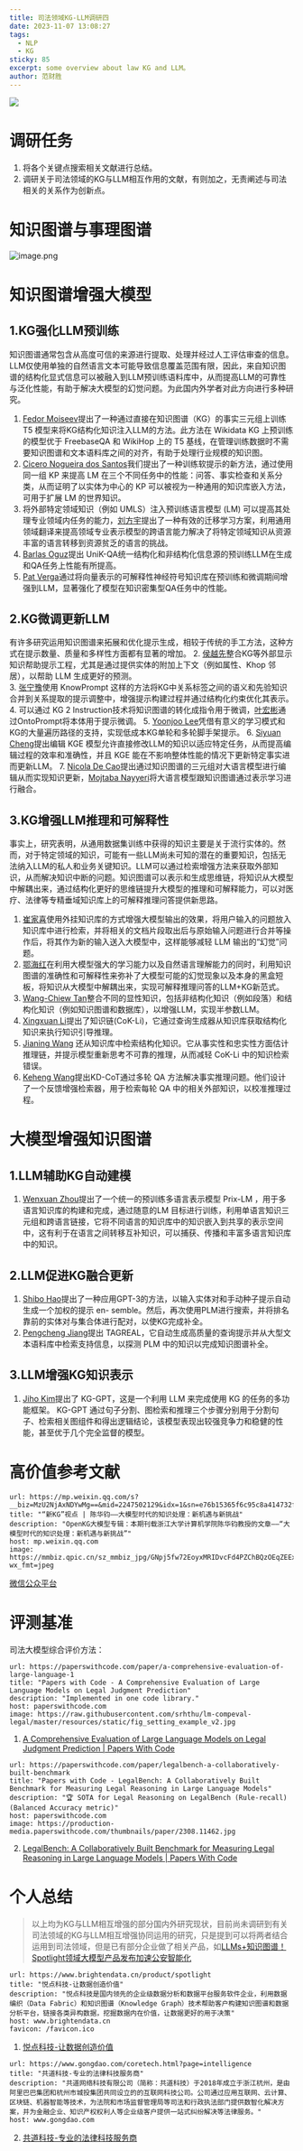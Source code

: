 ```yaml
---
title: 司法领域KG-LLM调研四
date: 2023-11-07 13:08:27
tags:
  - NLP
  - KG
sticky: 85
excerpt: some overview about law KG and LLM。
author: 范财胜
---
```

![](https://picsum.photos/800/250)

# 调研任务

1. 将各个关键点搜索相关文献进行总结。
2. 调研关于司法领域的KG与LLM相互作用的文献，有则加之，无责阐述与司法相关的关系作为创新点。

# 知识图谱与事理图谱

![image.png](http://qnpicmap.fcsluck.top/pics/202311221126003.png)

# 知识图谱增强大模型


## 1.KG强化LLM预训练
知识图谱通常包含从高度可信的来源进行提取、处理并经过人工评估审查的信息。LLM仅使用单独的自然语言文本可能导致信息覆盖范围有限，因此，来自知识图谱的结构化显式信息可以被融入到LLM预训练语料库中，从而提高LLM的可靠性与泛化性能，有助于解决大模型的幻觉问题。为此国内外学者对此方向进行多种研究。
1. [Fedor Moiseev](https://aclanthology.org/2022.naacl-main.113.pdf)提出了一种通过直接在知识图谱（KG）的事实三元组上训练 T5 模型来将KG结构化知识注入LLM的方法。此方法在 Wikidata KG 上预训练的模型优于 FreebaseQA 和 WikiHop 上的 T5 基线，在管理训练数据时不需要知识图谱和文本语料库之间的对齐，有助于处理行业规模的知识图。
2. [Cicero Nogueira dos Santos](https://arxiv.org/pdf/2210.04726.pdf)我们提出了一种训练软提示的新方法，通过使用同一组 KP 来提高 LM 在三个不同任务中的性能：问答、事实检查和关系分类，从而证明了以实体为中心的 KP 可以被视为一种通用的知识库嵌入方法，可用于扩展 LM 的世界知识。
3. 将外部特定领域知识（例如 UMLS）注入预训练语言模型 (LM) 可以提高其处理专业领域内任务的能力，[刘方宇](https://aclanthology.org/2021.acl-short.72.pdf)提出了一种有效的迁移学习方案，利用通用领域翻译来提高领域专业表示模型的跨语言能力解决了将特定领域知识从资源丰富的语言转移到资源贫乏的语言的挑战。
4. [Barlas Oguz](https://aclanthology.org/2022.findings-naacl.115.pdf)提出 UniK-QA统一结构化和非结构化信息源的预训练LLM在生成和QA任务上性能有所提高。 
5. [Pat Verga](https://aclanthology.org/2021.naacl-main.288.pdf)通过将向量表示的可解释性神经符号知识库在预训练和微调期间增强到LLM，显著强化了模型在知识密集型QA任务中的性能。



## 2.KG微调更新LLM
有许多研究运用知识图谱来拓展和优化提示生成，相较于传统的手工方法，这种方式在提示数量、质量和多样性方面都有显著的增加。
2. [侯越先](https://aclanthology.org/2021.emnlp-main.355.pdf)整合KG等外部显示知识帮助提示工程，尤其是通过提供实体的附加上下文（例如属性、Khop 邻居），以帮助 LLM 生成更好的预测。  
3. [张宁豫](https://dl.acm.org/doi/10.1145/3485447.3511998)使用 KnowPrompt 这样的方法将KG中关系标签之间的语义和先验知识合并到关系提取的提示调整中，增强提示构建过程并通过结构化约束优化其表示。
4. 可以通过 KG 2 Instruction技术将知识图谱的转化成指令用于微调，[叶宏彬](https://arxiv.org/pdf/2301.11332.pdf)通过OntoPrompt将本体用于提示微调。
5. [Yoonjoo Lee](https://dl.acm.org/doi/10.1145/3491102.3502087)凭借有意义的学习模式和KG的大量遍历路径的支持，实现低成本KG单轮和多轮脚手架提示。
6. [Siyuan Cheng](https://arxiv.org/pdf/2301.10405.pdf)提出编辑 KGE 模型允许直接修改LLM的知识以适应特定任务，从而提高编辑过程的效率和准确性，并且 KGE 能在不影响整体性能的情况下更新特定事实进而更新LLM。
7. [Nicola De Cao](http://export.arxiv.org/pdf/2104.08164v1.pdf)提出通过知识图谱的三元组对大语言模型进行编辑从而实现知识更新，[Mojtaba Nayyeri](https://export.arxiv.org/pdf/2208.02743v3.pdf)将大语言模型跟知识图谱通过表示学习进行融合。

## 3.KG增强LLM推理和可解释性
事实上，研究表明，从通用数据集训练中获得的知识主要是关于流行实体的。然而，对于特定领域的知识，可能有一些LLM尚未可知的潜在的重要知识，包括无法纳入LLM的私人和业务关键知识。LLM可以通过检索增强方法来获取外部知识，从而解决知识中断的问题。知识图谱可以表示和生成思维链，将知识从大模型中解耦出来，通过结构化更好的思维链提升大模型的推理和可解释能力，可以对医疗、法律等专精垂域知识库上的可解释推理问答提供新思路。
1. [崔家喜](https://arxiv.org/pdf/2306.16092.pdf)使用外挂知识库的方式增强大模型输出的效果，将用户输入的问题放入知识库中进行检索，并将相关的文档片段取出后与原始输入问题进行合并等操作后，将其作为新的输入送入大模型中，这样能够减轻 LLM 输出的“幻觉”问题。
2. [鄂海红](https://arxiv.org/abs/2310.08975)在利用大模型强大的学习能力以及自然语言理解能力的同时，利用知识图谱的准确性和可解释性来弥补了大模型可能的幻觉现象以及本身的黑盒短板，将知识从大模型中解耦出来，实现可解释推理问答的LLM+KG新范式。
3. [Wang-Chiew Tan](https://arxiv.org/pdf/2306.01061.pdf)整合不同的显性知识，包括非结构化知识（例如段落）和结构化知识（例如知识图谱和数据库），以增强LLM，实现半参数LLM。
4. [Xingxuan Li](https://arxiv.org/abs/2305.13269)提出了知识链(CoK-Li)，它通过查询生成器从知识库获取结构化知识来执行知识引导推理。
5. [Jianing Wang](https://arxiv.org/abs/2306.06427) 还从知识库中检索结构化知识。它从事实性和忠实性方面估计推理链，并提示模型重新思考不可靠的推理，从而减轻 CoK-Li 中的知识检索错误。 
6. [Keheng Wang](https://arxiv.org/abs/2308.13259)提出KD-CoT通过多轮 QA 方法解决事实推理问题。他们设计了一个反馈增强检索器，用于检索每轮 QA 中的相关外部知识，以校准推理过程。





# 大模型增强知识图谱



## 1.LLM辅助KG自动建模

1. [Wenxuan Zhou](https://aclanthology.org/2022.acl-long.371.pdf)提出了一个统一的预训练多语言表示模型 Prix-LM ，用于多语言知识库的构建和完成，通过随意的LM 目标进行训练，利用单语言知识三元组和跨语言链接，它将不同语言的知识库中的知识嵌入到共享的表示空间中，这有利于在语言之间转移互补知识，可以捕获、传播和丰富多语言知识库中的知识。


## 2.LLM促进KG融合更新
1. [Shibo Hao](https://export.arxiv.org/pdf/2206.14268v3.pdf)提出了一种应用GPT-3的方法，以输入实体对和手动种子提示自动生成一个加权的提示 en- semble。然后，再次使用PLM进行搜索，并将排名靠前的实体对与集合体进行配对，以使KG完成补全。
2. [Pengcheng Jiang](https://arxiv.org/pdf/2305.15597.pdf)提出 TAGREAL，它自动生成高质量的查询提示并从大型文本语料库中检索支持信息，以探测 PLM 中的知识以完成知识图谱补全。



## 3.LLM增强KG知识表示

1. [Jiho Kim](https://arxiv.org/abs/2310.11220.pdf)提出了 KG-GPT，这是一个利用 LLM 来完成使用 KG 的任务的多功能框架。 KG-GPT 通过句子分割、图检索和推理三个步骤分别用于分割句子、检索相关图组件和得出逻辑结论，该模型表现出较强竞争力和稳健的性能，甚至优于几个完全监督的模型。



# 高价值参考文献

```cardlink
url: https://mp.weixin.qq.com/s?__biz=MzU2NjAxNDYwMg==&mid=2247502129&idx=1&sn=e76b15365f6c95c8a414732f32f6e130&chksm=fcb06ed4cbc7e7c28f8a21c213bc7f56d2d95ff9363aefaa3125476f402e3775a0f3e40c58c3&scene=178&cur_album_id=3073566525166419969#rd
title: "“新KG”视点 | 陈华钧——大模型时代的知识处理：新机遇与新挑战"
description: "OpenKG大模型专辑：本期刊载浙江大学计算机学院陈华钧教授的文章——“大模型时代的知识处理：新机遇与新挑战”"
host: mp.weixin.qq.com
image: https://mmbiz.qpic.cn/sz_mmbiz_jpg/GNpj5fw72EoyxMRIDvcFd4PZChBQzOEqZEExEickoA9MnnoiblBZoWibDnA7JpMeZnibN8Jl9bCLkLQ9Xia38xf8PNQ/0?wx_fmt=jpeg
```
[微信公众平台](https://mp.weixin.qq.com/s?__biz=MzU2NjAxNDYwMg==&mid=2247502129&idx=1&sn=e76b15365f6c95c8a414732f32f6e130&chksm=fcb06ed4cbc7e7c28f8a21c213bc7f56d2d95ff9363aefaa3125476f402e3775a0f3e40c58c3&scene=178&cur_album_id=3073566525166419969#rd)


# 评测基准

司法大模型综合评价方法：

```cardlink
url: https://paperswithcode.com/paper/a-comprehensive-evaluation-of-large-language-1
title: "Papers with Code - A Comprehensive Evaluation of Large Language Models on Legal Judgment Prediction"
description: "Implemented in one code library."
host: paperswithcode.com
image: https://raw.githubusercontent.com/srhthu/lm-compeval-legal/master/resources/static/fig_setting_example_v2.jpg
```
1. [A Comprehensive Evaluation of Large Language Models on Legal Judgment Prediction | Papers With Code](https://paperswithcode.com/paper/a-comprehensive-evaluation-of-large-language-1)

```cardlink
url: https://paperswithcode.com/paper/legalbench-a-collaboratively-built-benchmark
title: "Papers with Code - LegalBench: A Collaboratively Built Benchmark for Measuring Legal Reasoning in Large Language Models"
description: "🏆 SOTA for Legal Reasoning on LegalBench (Rule-recall) (Balanced Accuracy metric)"
host: paperswithcode.com
image: https://production-media.paperswithcode.com/thumbnails/paper/2308.11462.jpg
```
2. [LegalBench: A Collaboratively Built Benchmark for Measuring Legal Reasoning in Large Language Models | Papers With Code](https://paperswithcode.com/paper/legalbench-a-collaboratively-built-benchmark)


# 个人总结

> 以上均为KG与LLM相互增强的部分国内外研究现状，目前尚未调研到有关司法领域的KG与LLM相互增强协同运用的研究，只是提到可以将两者结合运用到司法领域，但是已有部分企业做了相关产品，如[LLMs+知识图谱！Spotlight领域大模型产品发布加速公安智能化](https://www.msn.cn/zh-cn/news/other/llms-%E7%9F%A5%E8%AF%86%E5%9B%BE%E8%B0%B1-spotlight%E9%A2%86%E5%9F%9F%E5%A4%A7%E6%A8%A1%E5%9E%8B%E4%BA%A7%E5%93%81%E5%8F%91%E5%B8%83%E5%8A%A0%E9%80%9F%E5%85%AC%E5%AE%89%E6%99%BA%E8%83%BD%E5%8C%96/ar-AA1juWnn)

```cardlink
url: https://www.brightendata.cn/product/spotlight
title: "悦点科技-让数据创造价值"
description: "悦点科技是国内领先的企业级数据分析和数据平台服务软件企业，利用数据编织（Data Fabric）和知识图谱（Knowledge Graph）技术帮助客户构建知识图谱和数据分析平台，链接各类异构数据，挖掘数据内在价值，让数据更好的用于决策"
host: www.brightendata.cn
favicon: /favicon.ico
```
1. [悦点科技-让数据创造价值](https://www.brightendata.cn/product/spotlight)

```cardlink
url: https://www.gongdao.com/coretech.html?page=intelligence
title: "共道科技-专业的法律科技服务商"
description: "共道网络科技有限公司（简称：共道科技）于2018年成立于浙江杭州，是由阿里巴巴集团和杭州市城投集团共同设立的的互联网科技公司。公司通过应用互联网、云计算、区块链、机器智能等技术，为法院和市场监督管理局等司法和行政执法部门提供数智化解决方案，并为金融企业、知识产权权利人等企业级客户提供一站式纠纷解决等法律服务。"
host: www.gongdao.com
```
2. [共道科技-专业的法律科技服务商](https://www.gongdao.com/coretech.html?page=intelligence)